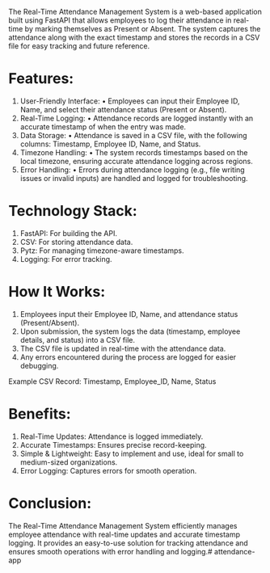The Real-Time Attendance Management System is a web-based application built using FastAPI that allows employees to log their attendance in real-time by marking themselves as Present or Absent. The system captures the attendance along with the exact timestamp and stores the records in a CSV file for easy tracking and future reference.

# Features:

1.	User-Friendly Interface:
•	Employees can input their Employee ID, Name, and select their attendance status (Present or Absent).
2.	Real-Time Logging:
•	Attendance records are logged instantly with an accurate timestamp of when the entry was made.
3.	Data Storage:
•	Attendance is saved in a CSV file, with the following columns: Timestamp, Employee ID, Name, and Status.
4.	Timezone Handling:
•	The system records timestamps based on the local timezone, ensuring accurate attendance logging across regions.
5.	Error Handling:
•	Errors during attendance logging (e.g., file writing issues or invalid inputs) are handled and logged for troubleshooting.

# Technology Stack:

1.	FastAPI: For building the API.
2.	CSV: For storing attendance data.
3. Pytz: For managing timezone-aware timestamps.
4.	Logging: For error tracking.

# How It Works:

1.	Employees input their Employee ID, Name, and attendance status (Present/Absent).
2.	Upon submission, the system logs the data (timestamp, employee details, and status) into a CSV file.
3.	The CSV file is updated in real-time with the attendance data.
4.	Any errors encountered during the process are logged for easier debugging.
   
Example CSV Record:
Timestamp, Employee_ID, Name, Status

# Benefits:

1.	Real-Time Updates: Attendance is logged immediately.
2.	Accurate Timestamps: Ensures precise record-keeping.
3.	Simple & Lightweight: Easy to implement and use, ideal for small to medium-sized organizations.
4.	Error Logging: Captures errors for smooth operation.

# Conclusion:

The Real-Time Attendance Management System efficiently manages employee attendance with real-time updates and accurate timestamp logging. It provides an easy-to-use solution for tracking attendance and ensures smooth operations with error handling and logging.# attendance-app
